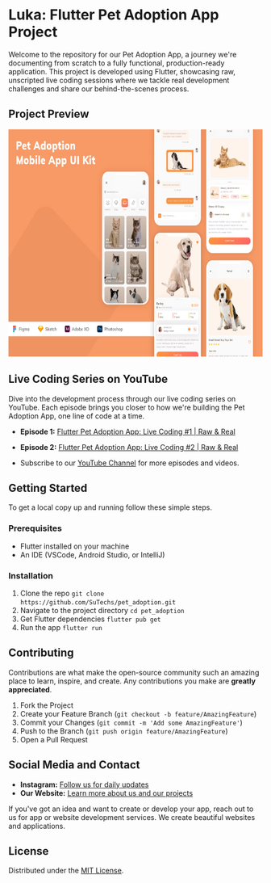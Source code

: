 # Luka: Flutter Pet Adoption App Project

Welcome to the repository for our Pet Adoption App, a journey we're documenting from scratch to a fully functional, production-ready application. This project is developed using Flutter, showcasing raw, unscripted live coding sessions where we tackle real development challenges and share our behind-the-scenes process.

## Project Preview

<img src="./preview.png" width="800" height="450" alt="Project Preview">

## Live Coding Series on YouTube

Dive into the development process through our live coding series on YouTube. Each episode brings you closer to how we're building the Pet Adoption App, one line of code at a time.

- **Episode 1:** [Flutter Pet Adoption App: Live Coding #1 | Raw & Real](https://youtu.be/wvPf79lRgwg?si=ASis65g9kftA_mzT)
- **Episode 2:** [Flutter Pet Adoption App: Live Coding #2 | Raw & Real](https://youtu.be/Vs76_2EVgLE)

- Subscribe to our [YouTube Channel](https://www.youtube.com/@sutechsdev) for more episodes and videos.

## Getting Started

To get a local copy up and running follow these simple steps.

### Prerequisites

- Flutter installed on your machine
- An IDE (VSCode, Android Studio, or IntelliJ)

### Installation

1. Clone the repo
`git clone https://github.com/SuTechs/pet_adoption.git`
2. Navigate to the project directory
`cd pet_adoption`
3. Get Flutter dependencies
`flutter pub get`
4. Run the app
`flutter run`


## Contributing

Contributions are what make the open-source community such an amazing place to learn, inspire, and create. Any contributions you make are **greatly appreciated**.

1. Fork the Project
2. Create your Feature Branch (`git checkout -b feature/AmazingFeature`)
3. Commit your Changes (`git commit -m 'Add some AmazingFeature'`)
4. Push to the Branch (`git push origin feature/AmazingFeature`)
5. Open a Pull Request

## Social Media and Contact

- **Instagram:** [Follow us for daily updates](https://instagram.com/sutechs.in)
- **Our Website:** [Learn more about us and our projects](https://sutechs.in)

If you've got an idea and want to create or develop your app, reach out to us for app or website development services. We create beautiful websites and applications.

## License

Distributed under the [MIT License](LICENSE).

